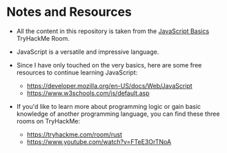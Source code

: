 # Notes and Resources

- All the content in this repository is taken from the [JavaScript Basics](https://tryhackme.com/room/javascriptbasics) TryHackMe Room.

- JavaScript is a versatile and impressive language.

- Since I have only touched on the very basics, here are some free resources to continue learning JavaScript:

   - https://developer.mozilla.org/en-US/docs/Web/JavaScript <br>
   - https://www.w3schools.com/js/default.asp
   
- If you'd like to learn more about programming logic or gain basic knowledge of another programming language, you can find these three rooms on TryHackMe:

   - https://tryhackme.com/room/rust
   - https://www.youtube.com/watch?v=FTeE3OrTNoA
